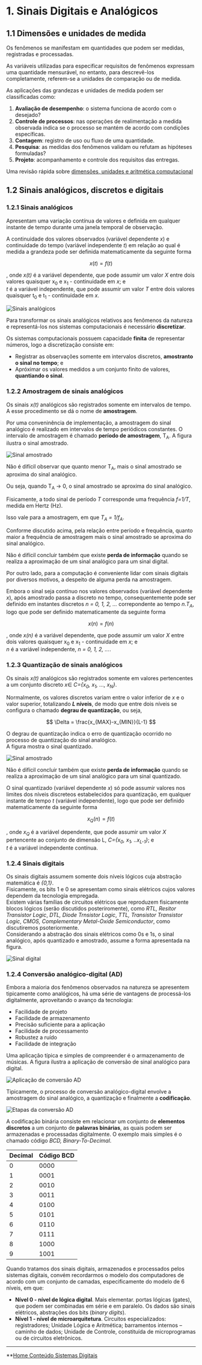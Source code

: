 # 1. Sinais Digitais e Analógicos

## 1.1 Dimensões e unidades de medida
Os fenômenos se manifestam em quantidades que podem ser medidas, registradas e processadas.  

As variáveis utilizadas para especificar requisitos de fenômenos expressam uma quantidade mensurável, no entanto, para descrevê-los completamente, referem-se a unidades de comparação ou de medida.  

As aplicações das grandezas e unidades de medida podem ser classificadas como:
1. **Avaliação de desempenho**: o sistema funciona de acordo com o desejado?
2. **Controle de processos**: nas operações de realimentação a medida observada indica se o processo se mantém de acordo com condições específicas.
3. **Contagem**: registro de uso ou fluxo de uma quantidade.
4. **Pesquisa**: as medidas dos fenômenos validam ou refutam as hipóteses formuladas?
5. **Projeto**: acompanhamento e controle dos requisitos das entregas.

Uma revisão rápida sobre [dimensões, unidades e aritmética computacional](https://github.com/claytonjasilva/claytonjasilva.github.io/blob/main/arq_aulas/dimensoesUnidadesAritmeticaComputacional1.md)

## 1.2 Sinais analógicos, discretos e digitais

### 1.2.1 Sinais analógicos 
Apresentam uma variação contínua de valores e definida em qualquer instante de tempo durante uma janela temporal de observação.  

A continuidade dos valores observados (variável dependente *x*) e continuidade do tempo (variável independente *t*) em relação ao qual é medida a grandeza pode ser definida matematicamente da seguinte forma

$$ x(t)=f(t) $$

, onde *x(t)* é a variável dependente, que pode assumir um valor *X* entre dois valores quaisquer x<sub>0</sub> e x<sub>1</sub> - continuidade em *x*; e  
*t* é a variável independente, que pode assumir um valor *T* entre dois valores quaisquer t<sub>0</sub> e t<sub>1</sub> - continuidade em *x*.

![Sinais analógicos](/sisdig_aulas/images_sisdig/analogico.jpg)

Para transformar os sinais analógicos relativos aos fenômenos da natureza e representá-los nos sistemas computacionais é necessário **discretizar**.

Os sistemas computacionais possuem capacidade **finita** de representar números, logo a discretização consiste em:  
- Registrar as observações somente em intervalos discretos, **amostranto o sinal no tempo**; e  
- Apróximar os valores medidos a um conjunto finito de valores, **quantiando o sinal**.

### 1.2.2 Amostragem de sinais analógicos
Os sinais *x(t)* analógicos são registrados somente em intervalos de tempo. A esse procedimento se dá o nome de **amostragem**.  

Por uma conveninência de implementação, a amostragem do sinal analógico é realizado em intervalos de tempo periódicos constantes. O intervalo de amostragem é chamado **período de amostragem**, T<sub>A</sub>. A figura ilustra o sinal amostrado.

![Sinal amostrado](/sisdig_aulas/images_sisdig/amostrado.jpg)

Não é difícil observar que quanto menor T<sub>A</sub>, mais o sinal amostrado se aproxima do sinal analógico.  

Ou seja, quando T<sub>A</sub> -> 0, o sinal amostrado se aproxima do sinal analógico.

Fisicamente, a todo sinal de período *T* corresponde uma frequência *f=1/T*, medida em Hertz (Hz).

Isso vale para a amostragem, em que *T<sub>A</sub> = 1/f<sub>A</sub>*.  

Conforme discutido acima, pela relação entre período e frequência, quanto maior a frequência de amostragem mais o sinal amostrado se aproxima do sinal analógico.  

Não é difícil concluir também que existe **perda de informação** quando se realiza a aproximação
de um sinal analógico para um sinal digital.  

Por outro lado, para a computação é conveniente lidar com sinais digitais por diversos motivos, a despeito de alguma perda na amostragem.  

Embora o sinal seja contínuo nos valores observados (variável dependente *x*), após amostrado passa a discreto no tempo, consequentemente pode ser definido em instantes discretos *n = 0, 1, 2, ...* correpondente ao tempo *n.T<sub>A</sub>*, logo que pode ser definido matematicamente da seguinte forma

$$ x(n)=f(n) $$

, onde *x(n)* é a variável dependente, que pode assumir um valor *X* entre dois valores quaisquer x<sub>0</sub> e x<sub>1</sub> - continuidade em *x*; e  
*n* é a variável independente, *n = 0, 1, 2, ...*.

### 1.2.3 Quantização de sinais analógicos
Os sinais *x(t)* analógicos são registrados somente em valores pertencentes a um conjunto discreto $x\in$ *C={x<sub>0</sub>, x<sub>1</sub>, ..., x<sub>N</sub>}*.  

Normalmente, os valores discretos variam entre o valor inferior de *x* e o valor superior, totalizando ***L* níveis**, de modo que entre dois níveis se configura o chamado **degrau de quantização**, ou seja,  

$$ \Delta = \frac{x_{MAX}-x_{MIN}}{L-1} $$

O degrau de quantização indica o erro de quantização ocorrido no processo de quantização do sinal analógico.  
A figura mostra o sinal quantizado.

![Sinal amostrado](/sisdig_aulas/images_sisdig/quantizado.jpg)

Não é difícil concluir também que existe **perda de informação** quando se realiza a aproximação
de um sinal analógico para um sinal quantizado.  

O sinal quantizado (variável dependente *x*) só pode assumir valores nos limites dos níveis discreteos estabelecidos para quantização, em qualquer instante de tempo *t* (variável independente), logo que pode ser definido matematicamente da seguinte forma

$$ x_Q(n)=f(t) $$

, onde *x<sub>Q</sub>* é a variável dependente, que pode assumir um valor *X* pertencente ao conjunto de dimensão L, *C={x<sub>0</sub>, x<sub>1</sub>, ..x<sub>L-1</sub>}*; e   
*t* é a variável independente contínua.

### 1.2.4 Sinais digitais
Os sinais digitais assumem somente dois níveis lógicos cuja abstração matemática é *{0,1}*.  
Fisicamente, os bits 1 e 0 se apresentam como sinais elétricos cujos valores dependem da tecnologia empregada.  
Existem várias famílias de circuitos elétricos que reproduzem fisicamente blocos lógicos (serão discutidos posteriromente), como *RTL, Resitor Transistor Logic*, *DTL, Diode Trnsistor Logic*, *TTL, Transistor Transistor Logic*, *CMOS, Complementary Metal-Oxide Semiconductor*, como discutiremos psoteriormente.  
Considerando a abstração dos sinais elétricos como 0s e 1s, o sinal analógico, após quantizado e amostrado, assume a forma apresentada na figura.  

![Sinal digital](/sisdig_aulas/images_sisdig/digital.jpg)

### 1.2.4 Conversão analógico-digital (AD)
Embora a maioria dos fenômenos observados na natureza se apresentem tipicamente como analógicos, há uma série de vantagens de processá-los digitalmente, aproveitando o avanço da tecnologia:
- Facilidade de projeto
- Facilidade de armazenamento
- Precisão suficiente para a aplicação
- Facilidade de processamento
- Robustez a ruído
- Facilidade de integração  

Uma aplicação típica e simples de compreender é o armazenamento de músicas. A figura ilustra a aplicação de conversão de sinal analógico para digital.

![Aplicação de conversão AD](/sisdig_aulas/images_sisdig/aplicacao_AD.jpg)

Tipicamente, o processo de conversão analógico-digital envolve a amostragem do sinal analógico, 
a quantização e finalmente a **codificação**.  

![Etapas da conversão AD](/sisdig_aulas/images_sisdig/conversao_AD.jpg)

A codificação binária consiste em relacionar um conjunto de **elementos discretos** a um conjunto de **palavras binárias**, as quais podem ser armazenadas e processadas digitalmente.  O exemplo mais simples é o chamado código *BCD, Binary-To-Decimal*.  

| Decimal | Código BCD |
| ------- | ---------- |
| 0 | 0000 |
| 1 | 0001 |
| 2 | 0010 |
| 3 | 0011 |
| 4 | 0100 |
| 5 | 0101 |
| 6 | 0110 |
| 7 | 0111 |
| 8 | 1000 |
| 9 | 1001 |

Quando tratamos dos sinais digitais, armazenados e processados pelos sistemas digitais, convém recordarmos o modelo dos computadores de acordo com um conjunto de camadas, especificamente do modelo de 6 níveis, em que:
- **Nível 0 - nível de lógica digital**. Mais elementar. portas lógicas (gates), que podem ser combinadas em série e em paralelo. Os dados são sinais elétricos, abstrações  dos bits (*binary digits*).
- **Nível 1 - nível de microarquitetura**. Circuitos especializados: registradores; Unidade Lógica e Aritmética; barramentos internos – caminho de dados; Unidade de Controle, constituída de microprogramas ou de circuitos eletrônicos.

___
**[Home Conteúdo Sistemas Digitais](/sisdig_aulas.md)  






